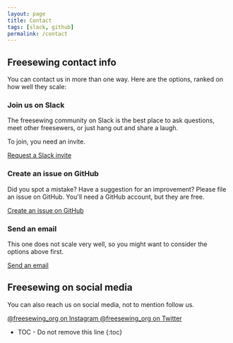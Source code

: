 ```yaml
---
layout: page
title: Contact
tags: [slack, github]
permalink: /contact
---
```

## Freesewing contact info

You can contact us in more than one way. Here are the options, 
ranked on how well they scale:

### Join us on Slack
The freesewing community on Slack is the best place to ask questions, 
meet other freesewers, or just hang out and share a laugh.

To join, you need an invite. 

<a href='/slack' class='btn btn-primary'>
    <i class="fa fa-slack" aria-hidden="true"></i> 
    Request a Slack invite
</a>

### Create an issue on GitHub

Did you spot a mistake? Have a suggestion for an improvement?
Please file an issue on GitHub. You'll need a GitHub account, but they are free.

<a href='https://github.com/freesewing/freesewing.github.io/issues/new' class='btn btn-primary'>
    <i class="fa fa-github" aria-hidden="true"></i>
    Create an issue on GitHub
</a>

### Send an email

This one does not scale very well, so you might want to consider the options above first.

<a href='mailto:joost@decock.org?subject=Freesewing' class='btn btn-primary'>
    <i class="fa fa-envelope-o" aria-hidden="true"></i>
    Send an email
</a>

## Freesewing on social media

You can also reach us on social media, not to mention follow us.

<a href='https://www.instagram.com/freesewing_org/' class='btn btn-primary mb-2'>
    @freesewing_org on Instagram
</a>
<a href='https://twitter.com/intent/follow?screen_name=freesewing_org' class='btn btn-primary'>
    @freesewing_org on Twitter
</a>



* TOC - Do not remove this line
{:toc}

